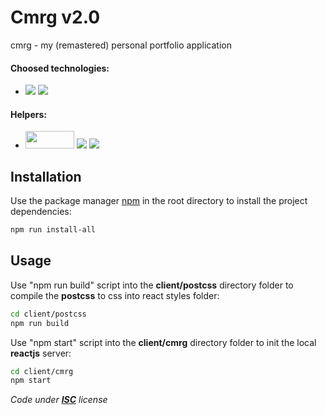 # Cmrg v2.0

cmrg - my (remastered) personal portfolio application

#### Choosed technologies:

- <img src="https://img.shields.io/badge/TypeScript-007ACC?style=for-the-badge&logo=typescript&logoColor=white" /> <img src="https://img.shields.io/badge/React-20232A?style=for-the-badge&logo=react&logoColor=61DAFB" />

#### Helpers:

- <img src="https://artezio.com/wp-content/uploads/2016/08/postcss-logo.png" width="78px" height="28px" /> <img src="https://img.shields.io/badge/GULP-%23CF4647.svg?style=for-the-badge&logo=gulp&logoColor=white" /> <img src="https://img.shields.io/badge/vercel-%23000000.svg?style=for-the-badge&logo=vercel&logoColor=white" />

## Installation

Use the package manager [npm](https://www.npmjs.com/) in the root directory to install the project dependencies:

```bash
npm run install-all
```

## Usage

Use "npm run build" script into the **client/postcss** directory folder to compile the **postcss** to css into react styles folder:

```bash
cd client/postcss
npm run build
```

Use "npm start" script into the **client/cmrg** directory folder to init the local **reactjs** server:

```bash
cd client/cmrg
npm start
```

_Code under **[ISC](https://choosealicense.com/licenses/isc/)** license_